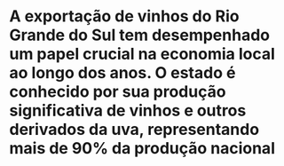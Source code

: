 # A exportação de vinhos do Rio Grande do Sul tem desempenhado um papel crucial na economia local ao longo dos anos. O estado é conhecido por sua produção significativa de vinhos e outros derivados da uva, representando mais de 90% da produção nacional
